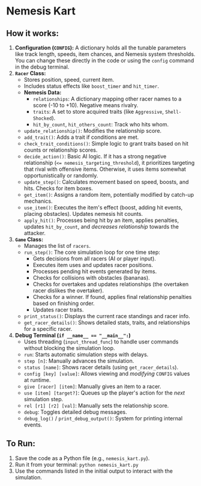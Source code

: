 # Nemesis Kart

## How it works:

1.  **Configuration (`CONFIG`):** A dictionary holds all the tunable parameters like track length, speeds, item chances, and Nemesis system thresholds. You can change these directly in the code or using the `config` command in the debug terminal.
2.  **`Racer` Class:**
    *   Stores position, speed, current item.
    *   Includes status effects like `boost_timer` and `hit_timer`.
    *   **Nemesis Data:**
        *   `relationships`: A dictionary mapping other racer names to a score (-10 to +10). Negative means rivalry.
        *   `traits`: A set to store acquired traits (like `Aggressive`, `Shell-Shocked`).
        *   `hit_by_count`, `hit_others_count`: Track who hits whom.
    *   `update_relationship()`: Modifies the relationship score.
    *   `add_trait()`: Adds a trait if conditions are met.
    *   `check_trait_conditions()`: Simple logic to grant traits based on hit counts or relationship scores.
    *   `decide_action()`: Basic AI logic. If it has a strong negative relationship (`<= nemesis_targeting_threshold`), it prioritizes targeting that rival with offensive items. Otherwise, it uses items somewhat opportunistically or randomly.
    *   `update_step()`: Calculates movement based on speed, boosts, and hits. Checks for item boxes.
    *   `get_item()`: Assigns a random item, potentially modified by catch-up mechanics.
    *   `use_item()`: Executes the item's effect (boost, adding hit events, placing obstacles). Updates nemesis hit counts.
    *   `apply_hit()`: Processes being hit by an item, applies penalties, updates `hit_by_count`, and *decreases relationship* towards the attacker.
3.  **`Game` Class:**
    *   Manages the list of `racers`.
    *   `run_step()`: The core simulation loop for one time step:
        *   Gets decisions from all racers (AI or player input).
        *   Executes item uses and updates racer positions.
        *   Processes pending hit events generated by items.
        *   Checks for collisions with obstacles (bananas).
        *   Checks for overtakes and updates relationships (the overtaken racer dislikes the overtaker).
        *   Checks for a winner. If found, applies final relationship penalties based on finishing order.
        *   Updates racer traits.
    *   `print_status()`: Displays the current race standings and racer info.
    *   `get_racer_details()`: Shows detailed stats, traits, and relationships for a specific racer.
4.  **Debug Terminal (`if __name__ == "__main__":`)**
    *   Uses threading (`input_thread_func`) to handle user commands without blocking the simulation loop.
    *   `run`: Starts automatic simulation steps with delays.
    *   `step [n]`: Manually advances the simulation.
    *   `status [name]`: Shows racer details (using `get_racer_details`).
    *   `config [key] [value]`: Allows viewing and *modifying* `CONFIG` values at runtime.
    *   `give [racer] [item]`: Manually gives an item to a racer.
    *   `use [item] [target?]`: Queues up the player's action for the *next* simulation step.
    *   `rel [r1] [r2] [val]`: Manually sets the relationship score.
    *   `debug`: Toggles detailed debug messages.
    *   `debug_log()` / `print_debug_output()`: System for printing internal events.

## To Run:

1.  Save the code as a Python file (e.g., `nemesis_kart.py`).
2.  Run it from your terminal: `python nemesis_kart.py`
3.  Use the commands listed in the initial output to interact with the simulation.

